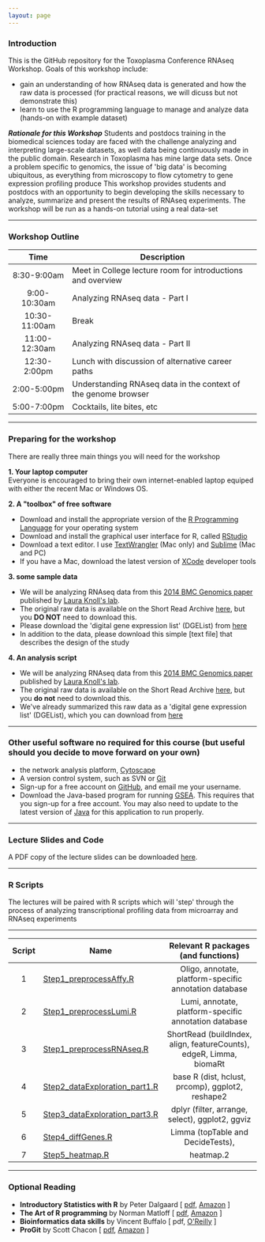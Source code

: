 ```yaml
---
layout: page
---
```


### Introduction
This is the GitHub repository for the Toxoplasma Conference RNAseq Workshop. Goals of this workshop include:

* gain an understanding of how RNAseq data is generated and how the raw data is processed (for practical reasons, we will dicuss but not demonstrate this)
* learn to use the R programming language to manage and analyze data (hands-on with example dataset)

***Rationale for this Workshop***  Students and postdocs training in the biomedical sciences today are faced with the challenge  analyzing and interpreting large-scale datasets, as well data being continuously made in the public domain.  Research in Toxoplasma has mine large data sets.  Once a problem specific to genomics, the issue of 'big data' is becoming ubiquitous, as everything from microscopy to flow cytometry to gene expression profiling produce  This workshop provides students and postdocs with an opportunity to begin developing the skills necessary to analyze, summarize and present the results of RNAseq experiments.  The workshop will be run as a hands-on tutorial using a real data-set  


----


### Workshop Outline

Time	|	Description	|
:------:|---------|
8:30-9:00am	|	Meet in College lecture room for introductions and overview
9:00-10:30am	|	Analyzing RNAseq data - Part I
10:30-11:00am	|	Break
11:00-12:30am	|	Analyzing RNAseq data - Part II
12:30-2:00pm	|	Lunch with discussion of alternative career paths
2:00-5:00pm	|	Understanding RNAseq data in the context of the genome browser
5:00-7:00pm	|	Cocktails, lite bites, etc



----


### Preparing for the workshop

There are really three main things you will need for the workshop

**1. Your laptop computer**<br/>
Everyone is encouraged to bring their own internet-enabled laptop equiped with either the recent Mac or Windows OS.


**2. A "toolbox" of free software**<br/>

* Download and install the appropriate version of the [R Programming Language](http://lib.stat.cmu.edu/R/CRAN/) for your operating system
* Download and install the graphical user interface for R, called [RStudio](http://www.rstudio.com/products/rstudio/download/)
* Download a text editor. I use [TextWrangler](http://www.barebones.com/products/textwrangler/) (Mac only) and [Sublime](http://www.sublimetext.com/) (Mac and PC)
* If you have a Mac, download the latest version of [XCode](https://developer.apple.com/xcode/) developer tools


**3. some sample data**<br/>

* We will be analyzing RNAseq data from this [2014 BMC Genomics paper](materials/Pittman_BMCgenomics_TgBrady.pdf) published by [Laura Knoll's lab](http://www.medmicro.wisc.edu/people_faculty_profile.php?id=ljknoll&view=intro).  
* The original raw data is available on the Short Read Archive [here](http://www.ncbi.nlm.nih.gov/Traces/sra/?run=SRR1156954), but you __DO NOT__ need to download this.  
* Please download the 'digital gene expression list' (DGEList) from [here](materials/DGEList)
* In addition to the data, please download this simple [text file] that describes the design of the study

**4. An analysis script**<br/>

* We will be analyzing RNAseq data from this [2014 BMC Genomics paper](materials/Pittman_BMCgenomics_TgBrady.pdf) published by [Laura Knoll's lab](http://www.medmicro.wisc.edu/people_faculty_profile.php?id=ljknoll&view=intro).  
* The original raw data is available on the Short Read Archive [here](http://www.ncbi.nlm.nih.gov/Traces/sra/?run=SRR1156954), but you __do not__ need to download this.  
* We've already summarized this raw data as a 'digital gene expression list' (DGEList), which you can download from [here](materials/DGEList)

-----

### Other useful software no required for this course (but useful should you decide to move forward on your own)

* the network analysis platform, [Cytoscape](http://www.cytoscape.org/)
* A version control system, such as SVN or [Git](http://git-scm.com/downloads)
* Sign-up for a free account on [GitHub](https://github.com/), and email me your username.
* Download the Java-based program for running [GSEA](http://www.broadinstitute.org/gsea/index.jsp). This requires that you sign-up for a free account. You may also need to update to the latest version of [Java](https://www.java.com/en/) for this application to run properly. 


----


### Lecture Slides and Code

A PDF copy of the lecture slides can be downloaded [here](materials/ToxoRNAseqWorkshop.pdf).


----

### R Scripts

The lectures will be paired with R scripts which will 'step' through the process of analyzing transcriptional profiling data from microarray and RNAseq experiments

----

Script	|	Name	|	Relevant R packages (and functions)	|
:------:|---------|:-----------:|
1	|	[Step1_preprocessAffy.R](R_scripts/Step1_preprocessAffy.R) 	|	Oligo, annotate, platform-specific annotation database
2	|	[Step1_preprocessLumi.R](R_scripts/Step1_preprocessLumi.R)	|	Lumi, annotate, platform-specific annotation database
3	|	[Step1_preprocessRNAseq.R](R_scripts/Step1_preprocessRNAseq.R) 	|	ShortRead (buildIndex, align, featureCounts), edgeR, Limma, biomaRt
4	|	[Step2_dataExploration_part1.R](R_scripts/Step2_dataExploration_part1.R) 	|	base R (dist, hclust, prcomp), ggplot2, reshape2
5	|	[Step3_dataExploration_part3.R](Step3_dataExploration_part3.R)  	|	dplyr (filter, arrange, select), ggplot2, ggviz
6	|	[Step4_diffGenes.R](Step4_diffGenes.R)  	|	Limma (topTable and DecideTests),
7	|	[Step5_heatmap.R](Step5_heatmap.R) 	|	heatmap.2


----


### Optional Reading

* **Introductory Statistics with R** by Peter Dalgaard [ [pdf](http://www.academia.dk/BiologiskAntropologi/Epidemiologi/PDF/Introductory_Statistics_with_R__2nd_ed.pdf), [Amazon](http://www.amazon.com/Introductory-Statistics-R-Computing/dp/0387954759) ]  
* **The Art of R programming** by Norman Matloff [ [pdf](http://www.google.com/url?sa=t&rct=j&q=&esrc=s&source=web&cd=1&ved=0CCAQFjAA&url=http%3A%2F%2Fsens.tistory.com%2Fattachment%2Fcfile8.uf%402375DC3D515423F9110CA1.pdf&ei=E-8FVO6dAYmnggSttoD4Bg&usg=AFQjCNE1UmWRG3i9ugNDSXN2WjRSTkkUjA&sig2=U958L8LG42vuhHdPKKBHHw&bvm=bv.74115972,d.eXY), [Amazon](http://www.amazon.com/Art-Programming-Statistical-Software-Design/dp/1593273843/ref=sr_1_1?s=books&ie=UTF8&qid=1409674972&sr=1-1&keywords=the+art+of+r+programming) ]  
* **Bioinformatics data skills** by Vincent Buffalo [ pdf, [O'Reilly](http://shop.oreilly.com/product/0636920030157.do) ]  
* **ProGit** by Scott Chacon [ [pdf](http://git-scm.com/book), [Amazon](http://www.amazon.com/Pro-Git-Scott-Chacon/dp/1430218339) ]  
